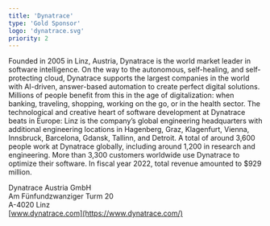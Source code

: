 ```yaml
---
title: 'Dynatrace'
type: 'Gold Sponsor'
logo: 'dynatrace.svg'
priority: 2
---
```


Founded in 2005 in Linz, Austria, Dynatrace is the world market leader in software intelligence. On the way to the autonomous, self-healing, and self-protecting cloud, Dynatrace supports the largest companies in the world with AI-driven, answer-based automation to create perfect digital solutions. Millions of people benefit from this in the age of digitalization: when banking, traveling, shopping, working on the go, or in the health sector. The technological and creative heart of software development at Dynatrace beats in Europe: Linz is the company’s global engineering headquarters with additional engineering locations in Hagenberg, Graz, Klagenfurt, Vienna, Innsbruck, Barcelona, Gdansk, Tallinn, and Detroit. A total of around 3,600 people work at Dynatrace globally, including around 1,200 in research and engineering. More than 3,300 customers worldwide use Dynatrace to optimize their software. In fiscal year 2022, total revenue amounted to $929 million.

Dynatrace Austria GmbH  
Am Fünfundzwanziger Turm 20  
A-4020 Linz  
[www.dynatrace.com](https://www.dynatrace.com/)
